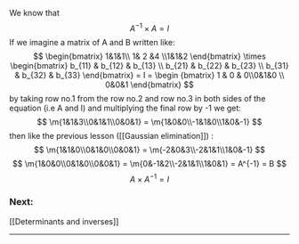 We know that 
$$
A^{-1} \times A = I
$$
If we imagine a matrix of A and B written like:
$$
\begin{bmatrix} 1&1&1\\ 1& 2 &4 \\1&1&2 \end{bmatrix} \times \begin{bmatrix} b_{11} & b_{12} & b_{13} \\ b_{21} & b_{22} & b_{23} \\ b_{31} & b_{32} & b_{33} \end{bmatrix} = I = \begin {bmatrix} 1 & 0 & 0\\0&1&0 \\ 0&0&1 \end{bmatrix}
$$
by taking row no.1 from the row no.2 and row no.3 in both sides of the equation (i.e A and I) and multiplying the final row by -1
we get:
$$
	\m{1&1&3\\0&1&1\\0&0&1} = \m{1&0&0\\-1&1&0\\1&0&-1}
$$
then like the previous lesson ([[Gaussian elimination]]) :
$$
\m{1&1&0\\0&1&0\\0&0&1} = \m{-2&0&3\\-2&1&1\\1&0&-1}
$$
$$
\m{1&0&0\\0&1&0\\0&0&1} = \m{0&-1&2\\-2&1&1\\1&0&1} = A^{-1} = B
$$
$$
A\times A^{-1} = I
$$
### Next:
[[Determinants and inverses]]
___